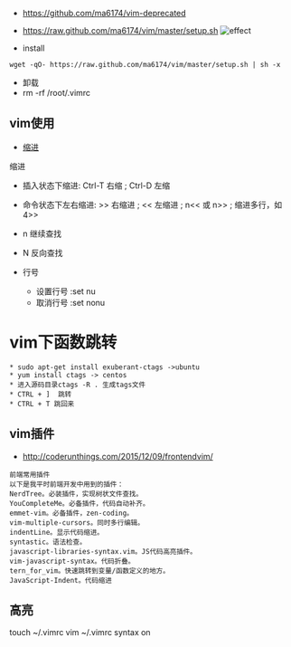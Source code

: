 * https://github.com/ma6174/vim-deprecated
* https://raw.github.com/ma6174/vim/master/setup.sh
![effect](https://github.com/ma6174/vim-deprecated/blob/master/screenshot.png)

* install

```
wget -qO- https://raw.github.com/ma6174/vim/master/setup.sh | sh -x

```

* 卸载
* rm -rf /root/.vimrc


## vim使用
- [缩进](#缩进)

 <a name="缩进">缩进</a>
 * 插入状态下缩进: Ctrl-T 右缩 ; Ctrl-D 左缩
 * 命令状态下左右缩进: >> 右缩进 ; << 左缩进 ; n<< 或 n>> ; 缩进多行，如4>>

* n 继续查找
* N 反向查找

* 行号
    * 设置行号 :set nu
    * 取消行号 :set nonu

# vim下函数跳转
    * sudo apt-get install exuberant-ctags ->ubuntu
    * yum install ctags -> centos
    * 进入源码目录ctags -R . 生成tags文件
    * CTRL + ]  跳转
    * CTRL + T 跳回来
 
 
## vim插件
- http://coderunthings.com/2015/12/09/frontendvim/ 
```text
前端常用插件
以下是我平时前端开发中用到的插件：
NerdTree。必装插件，实现树状文件查找。
YouCompleteMe。必备插件，代码自动补齐。
emmet-vim。必备插件，zen-coding。
vim-multiple-cursors。同时多行编辑。
indentLine。显示代码缩进。
syntastic。语法检查。
javascript-libraries-syntax.vim。JS代码高亮插件。
vim-javascript-syntax。代码折叠。
tern_for_vim。快速跳转到变量/函数定义的地方。
JavaScript-Indent。代码缩进

```

## 高亮
touch ~/.vimrc
vim ~/.vimrc
syntax on



